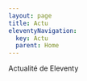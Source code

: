 ```yaml
---
layout: page
title: Actu
eleventyNavigation:
  key: Actu
  parent: Home
---
```


Actualité de Eleventy